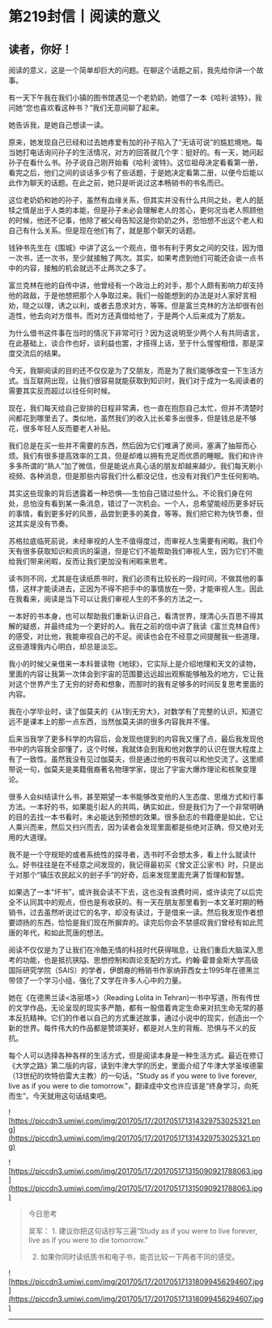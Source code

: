 # 第219封信丨阅读的意义

## 读者，你好！

阅读的意义，这是一个简单却巨大的问题。在聊这个话题之前，我先给你讲一个故事。

有一天下午我在我们小镇的图书馆遇见一个老奶奶，她借了一本《哈利·波特》，我问她“您也喜欢看这种书？”我们无意间聊了起来。

她告诉我，是她自己想读一读。

原来，她发现自己已经和过去她疼爱有加的孙子陷入了“无话可说”的尴尬境地。每当她打电话询问孙子的生活情况，对方的回答就几个字：挺好的。有一天，她问起孙子在看什么书。孙子说自己刚开始看《哈利·波特》。这位祖母决定看看第一册，看完之后，他们之间的谈话多少有了些话题，于是她决定看第二册，以便今后能以此作为聊天的话题。在此之前，她只是听说过这本畅销书的书名而已。

这位老奶奶和她的孙子，虽然有血缘关系，但其实并没有什么共同之处，老人的舐犊之情是出于人类的本能，但是孙子未必会理解老人的苦心，更何况当老人照顾他的时候，他还不记事，他除了被父母告知这是你奶奶之外，恐怕想不出这个老人和自己有什么关系。但是现在他们有了，就是那个聊天的话题。

钱钟书先生在《围城》中讲了这么一个观点，借书有利于男女之间的交往，因为借一次书，还一次书，至少就接触了两次。其实，如果考虑到他们可能还会谈一点书中的内容，接触的机会就远不止两次之多了。

富兰克林在他的自传中讲，他曾经有一个政治上的对手，那个人颇有影响力却支持他的政敌，于是他想把那个人争取过来。我们一般能想到的办法是对人家好言相劝，晓之以理，诱之以利，或者去恳求对方，等等。但是富兰克林的方法却很有创造性，他去向对方借书，而对方还真借给他了，于是两个人后来成为了朋友。

为什么借书这件事在当时的情况下非常可行？因为这说明至少两个人有共同语言，在此基础上，谈合作也好，谈利益也罢，才搭得上话，至于什么惺惺相惜，那是深度交流后的结果。

今天，我聊阅读的目的还不仅仅是为了交朋友，而是为了我们能够改变一下生活方式。当互联网出现，让我们很容易就能获取到知识时，我们对于成为一名阅读者的需要其实反而超过以往任何时候。

现在，我们每天给自己安排的日程非常满，也一直在抱怨自己太忙，但并不清楚时间都花到哪里去了。类似地，虽然我们的收入比长辈多出很多，但是钱总是不够花，很多年轻人反而要老人补贴。

我们总是在买一些并不需要的东西，然后因为它们堆满了房间，塞满了抽屉而心烦。我们有很多提高效率的工具，但是却难以拥有充足而优质的睡眠。我们和许许多多所谓的“熟人”加了微信，但是能说点真心话的朋友却越来越少。我们每天刷小视频、各种消息，但是那些内容我们什么都没记住，也没有对我们产生任何影响。

其实这些现象的背后透露着一种恐惧──生怕自己错过些什么。不论我们身在何处，总怕没有看到某一条消息，错过了一次机会。一个人，总希望能经历更多好玩的事情，看到更多好的风景，品尝到更多的美食，等等。我们把它称为快节奏，但这其实是没有节奏。

苏格拉底临死前说，未经审视的人生不值得度过，而审视人生需要有闲暇。我们今天有很多获取知识和资讯的渠道，但是它们不能帮助我们审视人生，因为它们不能给我们带来闲暇，反而让我们更加没有闲暇来思考。

读书则不同，尤其是在读纸质书时，我们必须有比较长的一段时间，不做其他的事情，这样才能读进去，正因为不得不把手中的事情放在一旁，才能审视人生。因此在我看来，阅读是当下可以让我们审视人生的不多的方法之一。

一本好的书本身，也可以帮助我们重新认识自己，看清世界，理清心头百思不得其解的疑惑，并最终成为一个更好的人。我在之前的信中讲了我读《富兰克林自传》的感受，对比他，我能审视自己的不足。阅读也会在不经意之间提醒我一些道理，这些道理我内心明白，却总是淡忘。

我小的时候父亲借来一本科普读物《地球》，它实际上是介绍地理和天文的读物，里面的内容让我第一次体会到宇宙的范围要远远超出观察能够触及的地方，它让我对这个世界产生了无穷的好奇和想象，而那时的我有足够多的时间反复思考里面的内容。

我在小学毕业时，读了伽莫夫的《从1到无穷大》，对数学有了完整的认识，知道它远不是课本上的那一点东西，当然伽莫夫讲的很多内容我并不懂。

后来当我学了更多科学的内容后，会发现他提到的内容我又懂了点，最后我发现他书中的内容我全部懂了，这个时候，我就体会到我和他对数学的认识在很大程度上有了一致性。虽然我没有见过伽莫夫，但是通过他的书我可以和他交流了。这里顺带说一句，伽莫夫是美籍俄裔著名物理学家，提出了宇宙大爆炸理论和核聚变理论。

很多人会纠结读什么书，甚至期望一本书能够改变他的人生态度、思维方式和行事方法。一本好的书，如果能引起人的共鸣，确实如此，但是我们为了一个非常明确的目的去找一本书看时，未必能达到预想的效果。很多励志的书籍便是如此，它让人乘兴而来，然后又扫兴而去，因为读者会发现里面都是些绝对正确，但又绝对无用的大道理。

我不是一个守规矩的或者系统性的探寻者，选书时不会想太多，看上什么就读什么。好书往往是在不经意之间发现的，我记得最初买《曾文正公家书》时，只是出于对那个“镇压农民起义的刽子手”的好奇，后来发现里面充满了哲理和智慧。

如果选了一本“坏书”，或许我会读不下去，这也没有浪费时间，或许读完了以后完全不认同其中的观点，但也是有收获的。有一天在朋友那里看到一本文革时期的畅销书，过去虽然听说过它的名字，却没有读过，于是借来一读。然后我发现作者想要颂扬的东西，恰恰是我们现在所摒弃的。读完后你会不禁感叹我们曾经有如此荒唐的年代，和如此荒唐的想法。

阅读不仅仅是为了让我们在冷酷无情的科技时代获得喘息，让我们重启大脑深入思考的功能，也是抵抗狭隘、思想控制和舆论支配的方式。约翰·霍普金斯大学高级国际研究学院（SAIS）的学者，伊朗裔的畅销书作家纳菲西女士1995年在德黑兰带领了一个学习小组，强化了文学在许多人心中的力量。

她在《在德黑兰读<洛丽塔>》（Reading Lolita in Tehran)一书中写道，所有传世的文学作品，无论呈现的现实多严酷，都有一股借着肯定生命来对抗生命无常的基本反抗精神。它们的作者以自己的方式重述故事，通过小说中的现实，创造出一个新的世界。每件伟大的作品都是赞颂美好，都是对人生的背叛、恐惧与不义的反抗。

每个人可以选择各种各样的生活方式，但是阅读本身是一种生活方式。最近在修订《大学之路》第二版的内容，读到牛津大学的历史，里面介绍了牛津大学圣埃德蒙（13世纪的坎特伯雷大主教）的一句话，“Study as if you were to live forever, live as if you were to die tomorrow.”，翻译成中文也许应该是“终身学习，向死而生”。今天就用这句话结束吧。

![https://piccdn3.umiwi.com/img/201705/17/201705171314329753025321.png](https://piccdn3.umiwi.com/img/201705/17/201705171314329753025321.png)

![https://piccdn3.umiwi.com/img/201705/17/201705171315090921788063.jpg](https://piccdn3.umiwi.com/img/201705/17/201705171315090921788063.jpg)

> 今日思考
> 
> 吴军： 1. 建议你把这句话抄写三遍“Study as if you were to live forever, live as if you were to die tomorrow.” 
> 
> 
> 
> 2. 如果你同时读纸质书和电子书，能否比较一下两者不同的感受。

![https://piccdn3.umiwi.com/img/201705/17/201705171318099456294607.jpg](https://piccdn3.umiwi.com/img/201705/17/201705171318099456294607.jpg)

---
